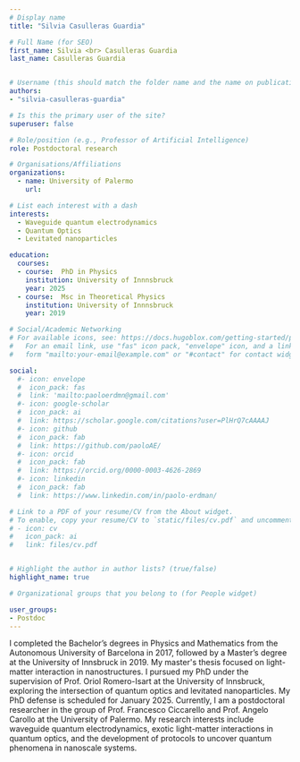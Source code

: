 ```yaml
---
# Display name
title: "Silvia Casulleras Guardia"

# Full Name (for SEO)
first_name: Silvia <br> Casulleras Guardia
last_name: Casulleras Guardia


# Username (this should match the folder name and the name on publications)
authors:
- "silvia-casulleras-guardia"

# Is this the primary user of the site?
superuser: false

# Role/position (e.g., Professor of Artificial Intelligence)
role: Postdoctoral research

# Organisations/Affiliations
organizations:
  - name: University of Palermo
    url: 

# List each interest with a dash
interests:
  - Waveguide quantum electrodynamics
  - Quantum Optics
  - Levitated nanoparticles

education:
  courses:
  - course:  PhD in Physics
    institution: University of Innnsbruck
    year: 2025
  - course:  Msc in Theoretical Physics
    institution: University of Innnsbruck
    year: 2019

# Social/Academic Networking
# For available icons, see: https://docs.hugoblox.com/getting-started/page-builder/#icons
#   For an email link, use "fas" icon pack, "envelope" icon, and a link in the
#   form "mailto:your-email@example.com" or "#contact" for contact widget.

social:
  #- icon: envelope
  #  icon_pack: fas
  #  link: 'mailto:paoloerdmn@gmail.com'
  #- icon: google-scholar 
  #  icon_pack: ai
  #  link: https://scholar.google.com/citations?user=PlHrQ7cAAAAJ
  #- icon: github 
  #  icon_pack: fab
  #  link: https://github.com/paoloAE/
  #- icon: orcid
  #  icon_pack: fab
  #  link: https://orcid.org/0000-0003-4626-2869
  #- icon: linkedin
  #  icon_pack: fab
  #  link: https://www.linkedin.com/in/paolo-erdman/

# Link to a PDF of your resume/CV from the About widget.
# To enable, copy your resume/CV to `static/files/cv.pdf` and uncomment the lines below.
# - icon: cv
#   icon_pack: ai
#   link: files/cv.pdf


# Highlight the author in author lists? (true/false)
highlight_name: true

# Organizational groups that you belong to (for People widget)

user_groups:
- Postdoc
---
```

I completed the Bachelor’s degrees in Physics and Mathematics from the Autonomous University of Barcelona in 2017, followed by a Master’s degree at the University of Innsbruck in 2019. My master's thesis focused on light-matter interaction in nanostructures. I pursued my PhD under the supervision of Prof. Oriol Romero-Isart at the University of Innsbruck, exploring the intersection of quantum optics and levitated nanoparticles. My PhD defense is scheduled for January 2025. Currently, I am a postdoctoral researcher in the group of Prof. Francesco Ciccarello and Prof. Angelo Carollo at the University of Palermo. My research interests include waveguide quantum electrodynamics, exotic light-matter interactions in quantum optics, and the development of protocols to uncover quantum phenomena in nanoscale systems.





